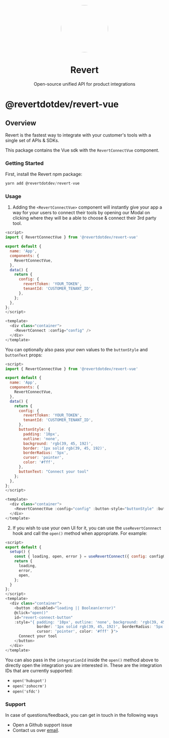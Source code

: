 <p align="center">
<img width="150" style="border-radius:75px;" src="https://res.cloudinary.com/dfcnic8wq/image/upload/v1673932396/Revert/Revert_logo_x5ysgh.png"/>
<h1 align="center"><b>Revert</b></h1>
<p align="center">
Open-source unified API for product integrations
<br />
</p>

# @revertdotdev/revert-vue

## Overview

Revert is the fastest way to integrate with your customer's tools with a single set of APIs & SDKs.

This package contains the Vue sdk with the `RevertConnectVue` component.

### Getting Started

First, install the Revert npm package:

```javascript
yarn add @revertdotdev/revert-vue
```

### Usage

1. Adding the `<RevertConnectVue>` component will instantly give your app a way for your users to connect their tools by opening our Modal on clicking where they will be a able to choose & connect their 3rd party tool.

```javascript
<script>
import { RevertConnectVue } from '@revertdotdev/revert-vue'

export default {
  name: 'App',
  components: {
    RevertConnectVue,
  },
  data() {
    return {
      config: {
        revertToken: 'YOUR_TOKEN',
        tenantId: 'CUSTOMER_TENANT_ID',
      },
    };
  },
};
</script>

<template>
  <div class="container">
    <RevertConnect :config="config" />
  </div>
</template>
```

You can optionally also pass your own values to the `buttonStyle` and `buttonText` props:

```javascript
<script>
import { RevertConnectVue } from '@revertdotdev/revert-vue'

export default {
  name: 'App',
  components: {
    RevertConnectVue,
  },
  data() {
    return {
      config: {
        revertToken: 'YOUR_TOKEN',
        tenantId: 'CUSTOMER_TENANT_ID',
      },
      buttonStyle: {
        padding: '10px',
        outline: 'none',
        background: 'rgb(39, 45, 192)',
        border: '1px solid rgb(39, 45, 192)',
        borderRadius: '5px',
        cursor: 'pointer',
        color: '#fff',
      },
      buttonText: "Connect your tool"
    };
  },
};
</script>

<template>
  <div class="container">
    <RevertConnectVue :config="config" :button-style="buttonStyle" :button-text="buttonText"/>
  </div>
</template>
```

2. If you wish to use your own UI for it, you can use the `useRevertConnnect` hook and call the `open()` method when appropriate. For example:

```javascript
<script>
export default {
  setup() {
    const { loading, open, error } = useRevertConnect({ config: configObject });
    return {
      loading,
      error,
      open,
    };
  }
};
</script>
<template>
  <div class="container">
    <button :disabled="loading || Boolean(error)"
    @click="open()"
    id="revert-connect-button"
    :style="{ padding: '10px', outline: 'none', background: 'rgb(39, 45, 192)',
              border: '1px solid rgb(39, 45, 192)', borderRadius: '5px',
              cursor: 'pointer', color: '#fff' }">
      Connect your tool
    </button>
  </div>
</template>
```

You can also pass in the `integrationId` inside the `open()` method above to directly open the integration you are interested in. These are the integration IDs that are currently supported:

-   `open('hubspot')`
-   `open('zohocrm')`
-   `open('sfdc')`

### Support

In case of questions/feedback, you can get in touch in the following ways

-   Open a Github support issue
-   Contact us over [email](mailto:jatin@revert.dev).

